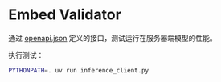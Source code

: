 # Embed Validator

通过 [openapi.json](./openapi.json) 定义的接口，测试运行在服务器端模型的性能。

执行测试：

```bash
PYTHONPATH=. uv run inference_client.py
```
